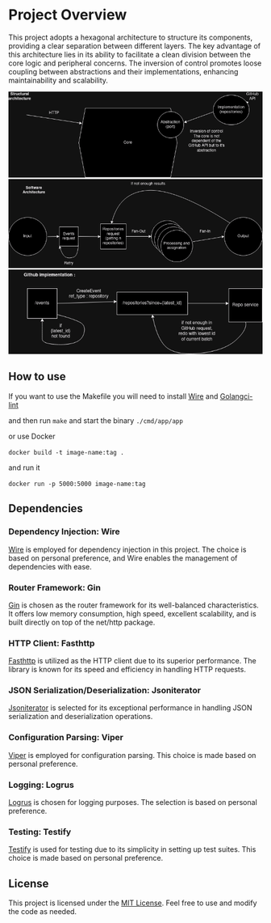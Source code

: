 # Project Overview

This project adopts a hexagonal architecture to structure its components, providing a clear separation between different layers. The key advantage of this architecture lies in its ability to facilitate a clean division between the core logic and peripheral concerns. The inversion of control promotes loose coupling between abstractions and their implementations, enhancing maintainability and scalability.

![Structural Architecture](images/structure.png)
![Software Architecture](images/software.png)
![GitHub Implementation](images/github.png)


## How to use
If you want to use the Makefile you will need to install [Wire](https://github.com/google/wire) and [Golangci-lint](https://github.com/golangci/golangci-lint)

and then run `make` and start the binary `./cmd/app/app`

or use Docker

`docker build -t image-name:tag .`

and run it

`docker run -p 5000:5000 image-name:tag`

## Dependencies

### Dependency Injection: Wire

[Wire](https://github.com/google/wire) is employed for dependency injection in this project. The choice is based on personal preference, and Wire enables the management of dependencies with ease.

### Router Framework: Gin

[Gin](https://github.com/gin-gonic/gin) is chosen as the router framework for its well-balanced characteristics. It offers low memory consumption, high speed, excellent scalability, and is built directly on top of the net/http package.

### HTTP Client: Fasthttp

[Fasthttp](https://github.com/valyala/fasthttp) is utilized as the HTTP client due to its superior performance. The library is known for its speed and efficiency in handling HTTP requests.

### JSON Serialization/Deserialization: Jsoniterator

[Jsoniterator](https://github.com/json-iterator/go-benchmark) is selected for its exceptional performance in handling JSON serialization and deserialization operations.

### Configuration Parsing: Viper

[Viper](https://github.com/spf13/viper) is employed for configuration parsing. This choice is made based on personal preference.

### Logging: Logrus

[Logrus](https://github.com/sirupsen/logrus) is chosen for logging purposes. The selection is based on personal preference.

### Testing: Testify

[Testify](https://github.com/stretchr/testify) is used for testing due to its simplicity in setting up test suites. This choice is made based on personal preference.

## License

This project is licensed under the [MIT License](LICENSE). Feel free to use and modify the code as needed.

